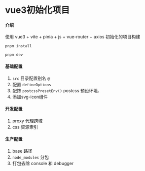 # vue3初始化项目

#### 介绍

使用 vue3 + vite + pinia + js + vue-router + axios 初始化的项目构建

`pnpm install`

`pnpm dev`

#### 基础配置

1. `src` 目录配置别名 `@`
2. 配置 `defineOptions`
3. 配饰 `postcssPresetEnv()` postcss 预设环境、
4. 添加svg-icon组件

#### 开发配置

1. proxy 代理跨域
2. css 资源索引

#### 生产配置

1. base 路径
2. `node_modules` 分包
3. 打包去除 console 和 debugger
